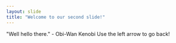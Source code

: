 ```yaml
---
layout: slide
title: "Welcome to our second slide!"
---
```

"Well hello there." - Obi-Wan Kenobi
Use the left arrow to go back!
